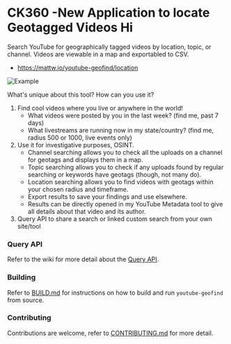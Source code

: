 CK360 -New Application to locate Geotagged Videos Hi
=

Search YouTube for geographically tagged videos by location, topic, or channel. 
Videos are viewable in a map and exportabled to CSV.

* https://mattw.io/youtube-geofind/location

![Example](https://i.imgur.com/nZErA91.png)

What's unique about this tool? How can you use it?

1. Find cool videos where you live or anywhere in the world!
    - What videos were posted by you in the last week? (find me, past 7 days)
    - What livestreams are running now in my state/country? (find me, radius 500 or 1000, live events only)
2. Use it for investigative purposes, OSINT.
    - Channel searching allows you to check all the uploads on a channel for geotags and displays them in a map.
    - Topic searching allows you to check if any uploads found by regular searching or keywords have geotags (though,
      not many do).
    - Location searching allows you to find videos with geotags within your chosen radius and timeframe.
    - Export results to save your findings and use elsewhere.
    - Results can be directly opened in my YouTube Metadata tool to give all details about that video and its
      author.
3. Query API to share a search or linked custom search from your own site/tool

### Query API

Refer to the wiki for more detail about the [Query API](https://github.com/mattwright324/youtube-geofind/wiki/Query-API).

### Building

Refer to [BUILD.md](https://github.com/mattwright324/youtube-geofind/blob/master/BUILD.md) 
for instructions on how to build and run `youtube-geofind` from source.

### Contributing

Contributions are welcome, refer to [CONTRIBUTING.md](https://github.com/mattwright324/youtube-geofind/blob/master/CONTRIBUTING.md) 
for more detail.
